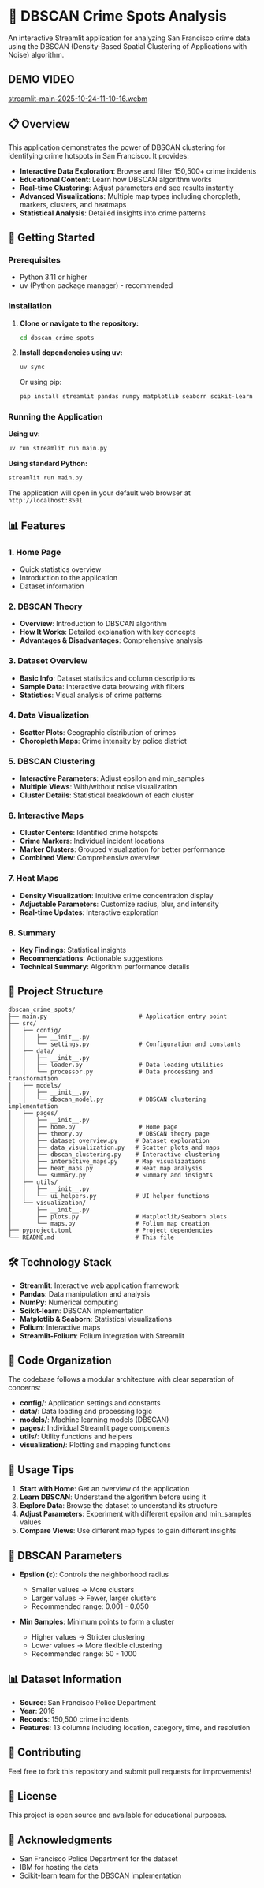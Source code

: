 # 🚨 DBSCAN Crime Spots Analysis

An interactive Streamlit application for analyzing San Francisco crime data using the DBSCAN (Density-Based Spatial Clustering of Applications with Noise) algorithm.
## DEMO VIDEO
[streamlit-main-2025-10-24-11-10-16.webm](https://github.com/user-attachments/assets/fcd50f5d-fde8-4e9c-a6bb-d1f8458c5bca)

## 📋 Overview

This application demonstrates the power of DBSCAN clustering for identifying crime hotspots in San Francisco. It provides:

- **Interactive Data Exploration**: Browse and filter 150,500+ crime incidents
- **Educational Content**: Learn how DBSCAN algorithm works
- **Real-time Clustering**: Adjust parameters and see results instantly
- **Advanced Visualizations**: Multiple map types including choropleth, markers, clusters, and heatmaps
- **Statistical Analysis**: Detailed insights into crime patterns

## 🚀 Getting Started

### Prerequisites

- Python 3.11 or higher
- uv (Python package manager) - recommended

### Installation

1. **Clone or navigate to the repository:**
   ```bash
   cd dbscan_crime_spots
   ```

2. **Install dependencies using uv:**
   ```bash
   uv sync
   ```

   Or using pip:
   ```bash
   pip install streamlit pandas numpy matplotlib seaborn scikit-learn folium streamlit-folium requests
   ```

### Running the Application

**Using uv:**
```bash
uv run streamlit run main.py
```

**Using standard Python:**
```bash
streamlit run main.py
```

The application will open in your default web browser at `http://localhost:8501`

## 📊 Features

### 1. Home Page
- Quick statistics overview
- Introduction to the application
- Dataset information

### 2. DBSCAN Theory
- **Overview**: Introduction to DBSCAN algorithm
- **How It Works**: Detailed explanation with key concepts
- **Advantages & Disadvantages**: Comprehensive analysis

### 3. Dataset Overview
- **Basic Info**: Dataset statistics and column descriptions
- **Sample Data**: Interactive data browsing with filters
- **Statistics**: Visual analysis of crime patterns

### 4. Data Visualization
- **Scatter Plots**: Geographic distribution of crimes
- **Choropleth Maps**: Crime intensity by police district

### 5. DBSCAN Clustering
- **Interactive Parameters**: Adjust epsilon and min_samples
- **Multiple Views**: With/without noise visualization
- **Cluster Details**: Statistical breakdown of each cluster

### 6. Interactive Maps
- **Cluster Centers**: Identified crime hotspots
- **Crime Markers**: Individual incident locations
- **Marker Clusters**: Grouped visualization for better performance
- **Combined View**: Comprehensive overview

### 7. Heat Maps
- **Density Visualization**: Intuitive crime concentration display
- **Adjustable Parameters**: Customize radius, blur, and intensity
- **Real-time Updates**: Interactive exploration

### 8. Summary
- **Key Findings**: Statistical insights
- **Recommendations**: Actionable suggestions
- **Technical Summary**: Algorithm performance details

## 📁 Project Structure

```
dbscan_crime_spots/
├── main.py                          # Application entry point
├── src/
│   ├── config/
│   │   ├── __init__.py
│   │   └── settings.py              # Configuration and constants
│   ├── data/
│   │   ├── __init__.py
│   │   ├── loader.py                # Data loading utilities
│   │   └── processor.py             # Data processing and transformation
│   ├── models/
│   │   ├── __init__.py
│   │   └── dbscan_model.py          # DBSCAN clustering implementation
│   ├── pages/
│   │   ├── __init__.py
│   │   ├── home.py                  # Home page
│   │   ├── theory.py                # DBSCAN theory page
│   │   ├── dataset_overview.py     # Dataset exploration
│   │   ├── data_visualization.py   # Scatter plots and maps
│   │   ├── dbscan_clustering.py    # Interactive clustering
│   │   ├── interactive_maps.py     # Map visualizations
│   │   ├── heat_maps.py            # Heat map analysis
│   │   └── summary.py              # Summary and insights
│   ├── utils/
│   │   ├── __init__.py
│   │   └── ui_helpers.py           # UI helper functions
│   └── visualization/
│       ├── __init__.py
│       ├── plots.py                # Matplotlib/Seaborn plots
│       └── maps.py                 # Folium map creation
├── pyproject.toml                  # Project dependencies
└── README.md                       # This file
```

## 🛠️ Technology Stack

- **Streamlit**: Interactive web application framework
- **Pandas**: Data manipulation and analysis
- **NumPy**: Numerical computing
- **Scikit-learn**: DBSCAN implementation
- **Matplotlib & Seaborn**: Statistical visualizations
- **Folium**: Interactive maps
- **Streamlit-Folium**: Folium integration with Streamlit

## 🎨 Code Organization

The codebase follows a modular architecture with clear separation of concerns:

- **config/**: Application settings and constants
- **data/**: Data loading and processing logic
- **models/**: Machine learning models (DBSCAN)
- **pages/**: Individual Streamlit page components
- **utils/**: Utility functions and helpers
- **visualization/**: Plotting and mapping functions

## 📖 Usage Tips

1. **Start with Home**: Get an overview of the application
2. **Learn DBSCAN**: Understand the algorithm before using it
3. **Explore Data**: Browse the dataset to understand its structure
4. **Adjust Parameters**: Experiment with different epsilon and min_samples values
5. **Compare Views**: Use different map types to gain different insights

## 🎯 DBSCAN Parameters

- **Epsilon (ε)**: Controls the neighborhood radius
  - Smaller values → More clusters
  - Larger values → Fewer, larger clusters
  - Recommended range: 0.001 - 0.050

- **Min Samples**: Minimum points to form a cluster
  - Higher values → Stricter clustering
  - Lower values → More flexible clustering
  - Recommended range: 50 - 1000

## 📊 Dataset Information

- **Source**: San Francisco Police Department
- **Year**: 2016
- **Records**: 150,500 crime incidents
- **Features**: 13 columns including location, category, time, and resolution

## 🤝 Contributing

Feel free to fork this repository and submit pull requests for improvements!

## 📝 License

This project is open source and available for educational purposes.

## 🙏 Acknowledgments

- San Francisco Police Department for the dataset
- IBM for hosting the data
- Scikit-learn team for the DBSCAN implementation


